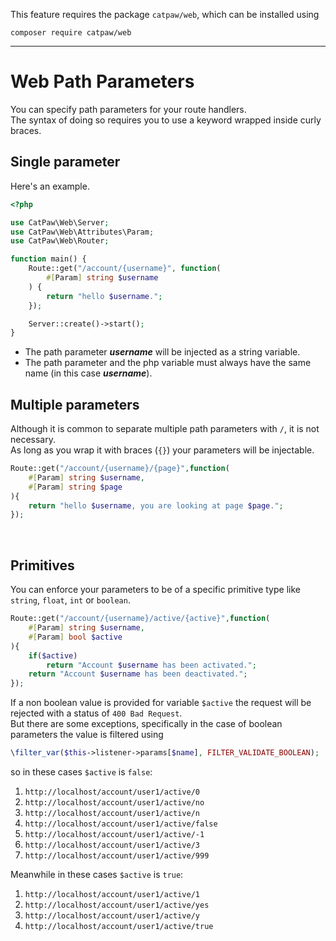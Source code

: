 This feature requires the package `catpaw/web`, which can be installed using<br/>
```
composer require catpaw/web
```
<hr/>

# Web Path Parameters

You can specify path parameters for your route handlers.<br />
The syntax of doing so requires you to use a keyword wrapped inside curly braces.

## Single parameter

Here's an example.

```php
<?php

use CatPaw\Web\Server;
use CatPaw\Web\Attributes\Param;
use CatPaw\Web\Router;

function main() {
    Route::get("/account/{username}", function(
        #[Param] string $username
    ) {
        return "hello $username.";
    });

    Server::create()->start();
}
```

- The path parameter _**username**_ will be injected as a string variable.
- The path parameter and the php variable must always have the same name (in this case _**username**_).
  <br/>

## Multiple parameters

Although it is common to separate multiple path parameters with `/`, it is not necessary.<br/>
As long as you wrap it with braces (`{}`) your parameters will be injectable.

```php
Route::get("/account/{username}/{page}",function(
    #[Param] string $username,
    #[Param] string $page
){
    return "hello $username, you are looking at page $page.";
});
```

<br />

## Primitives

You can enforce your parameters to be of a specific primitive type like ```string```, ```float```, ```int```
or ```boolean```.

```php
Route::get("/account/{username}/active/{active}",function(
    #[Param] string $username,
    #[Param] bool $active
){
    if($active)
        return "Account $username has been activated.";
    return "Account $username has been deactivated.";
});
```

If a non boolean value is provided for variable ```$active``` the request will be rejected with a status
of ```400 Bad Request```.<br />
But there are some exceptions, specifically in the case of boolean parameters the value is filtered using

```php
\filter_var($this->listener->params[$name], FILTER_VALIDATE_BOOLEAN);
```

so in these cases ```$active``` is ```false```:

1. ```http://localhost/account/user1/active/0```
1. ```http://localhost/account/user1/active/no```
1. ```http://localhost/account/user1/active/n```
1. ```http://localhost/account/user1/active/false```
1. ```http://localhost/account/user1/active/-1```
1. ```http://localhost/account/user1/active/3```
1. ```http://localhost/account/user1/active/999```

Meanwhile in these cases ```$active``` is ```true```:

1. ```http://localhost/account/user1/active/1```
1. ```http://localhost/account/user1/active/yes```
1. ```http://localhost/account/user1/active/y```
1. ```http://localhost/account/user1/active/true```
